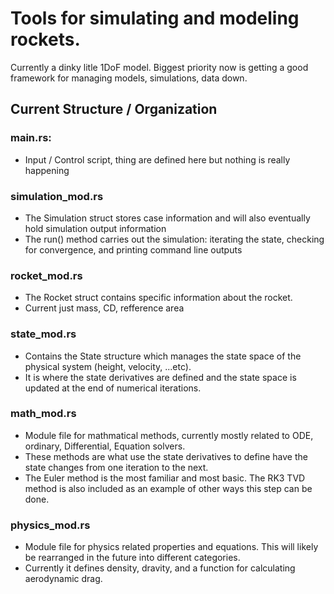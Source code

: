 # Tools for simulating and modeling rockets.

Currently a dinky litle 1DoF model. Biggest priority now is getting a good framework for managing models, simulations, data down.


## Current Structure / Organization

### main.rs: 
  - Input / Control script, thing are defined here but nothing is really happening

### simulation_mod.rs
  - The Simulation struct stores case information and will also eventually hold simulation output information
  - The run() method carries out the simulation: iterating the state, checking for convergence, and printing command line outputs

### rocket_mod.rs
  - The Rocket struct contains specific information about the rocket. 
  - Current just mass, CD, refference area

### state_mod.rs
  - Contains the State structure which manages the state space of the physical system (height, velocity, ...etc).
  - It is where the state derivatives are defined and the state space is updated at the end of numerical iterations.

### math_mod.rs
  - Module file for mathmatical methods, currently mostly related to ODE, ordinary, Differential, Equation solvers.
  - These methods are what use the state derivatives to define have the state changes from one iteration to the next.
  - The Euler method is the most familiar and most basic. The RK3 TVD method is also included as an example of other ways this step can be done.

### physics_mod.rs
  - Module file for physics related properties and equations. This will likely be rearranged in the future into different categories.
  - Currently it defines density, dravity, and a function for calculating aerodynamic drag.
